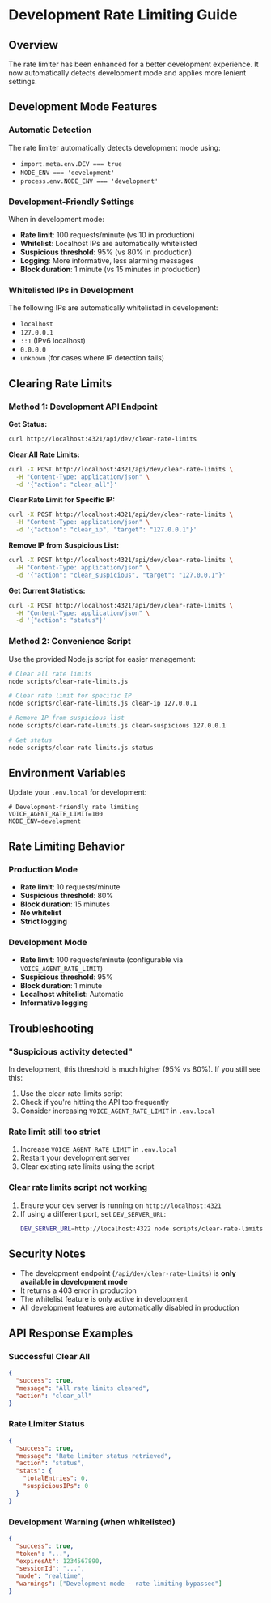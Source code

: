 # Development Rate Limiting Guide

## Overview

The rate limiter has been enhanced for a better development experience. It now automatically detects development mode and applies more lenient settings.

## Development Mode Features

### Automatic Detection
The rate limiter automatically detects development mode using:
- `import.meta.env.DEV === true`
- `NODE_ENV === 'development'`
- `process.env.NODE_ENV === 'development'`

### Development-Friendly Settings
When in development mode:
- **Rate limit**: 100 requests/minute (vs 10 in production)
- **Whitelist**: Localhost IPs are automatically whitelisted
- **Suspicious threshold**: 95% (vs 80% in production)
- **Logging**: More informative, less alarming messages
- **Block duration**: 1 minute (vs 15 minutes in production)

### Whitelisted IPs in Development
The following IPs are automatically whitelisted in development:
- `localhost`
- `127.0.0.1`
- `::1` (IPv6 localhost)
- `0.0.0.0`
- `unknown` (for cases where IP detection fails)

## Clearing Rate Limits

### Method 1: Development API Endpoint

**Get Status:**
```bash
curl http://localhost:4321/api/dev/clear-rate-limits
```

**Clear All Rate Limits:**
```bash
curl -X POST http://localhost:4321/api/dev/clear-rate-limits \
  -H "Content-Type: application/json" \
  -d '{"action": "clear_all"}'
```

**Clear Rate Limit for Specific IP:**
```bash
curl -X POST http://localhost:4321/api/dev/clear-rate-limits \
  -H "Content-Type: application/json" \
  -d '{"action": "clear_ip", "target": "127.0.0.1"}'
```

**Remove IP from Suspicious List:**
```bash
curl -X POST http://localhost:4321/api/dev/clear-rate-limits \
  -H "Content-Type: application/json" \
  -d '{"action": "clear_suspicious", "target": "127.0.0.1"}'
```

**Get Current Statistics:**
```bash
curl -X POST http://localhost:4321/api/dev/clear-rate-limits \
  -H "Content-Type: application/json" \
  -d '{"action": "status"}'
```

### Method 2: Convenience Script

Use the provided Node.js script for easier management:

```bash
# Clear all rate limits
node scripts/clear-rate-limits.js

# Clear rate limit for specific IP
node scripts/clear-rate-limits.js clear-ip 127.0.0.1

# Remove IP from suspicious list
node scripts/clear-rate-limits.js clear-suspicious 127.0.0.1

# Get status
node scripts/clear-rate-limits.js status
```

## Environment Variables

Update your `.env.local` for development:

```env
# Development-friendly rate limiting
VOICE_AGENT_RATE_LIMIT=100
NODE_ENV=development
```

## Rate Limiting Behavior

### Production Mode
- **Rate limit**: 10 requests/minute
- **Suspicious threshold**: 80%
- **Block duration**: 15 minutes
- **No whitelist**
- **Strict logging**

### Development Mode
- **Rate limit**: 100 requests/minute (configurable via `VOICE_AGENT_RATE_LIMIT`)
- **Suspicious threshold**: 95%
- **Block duration**: 1 minute
- **Localhost whitelist**: Automatic
- **Informative logging**

## Troubleshooting

### "Suspicious activity detected"
In development, this threshold is much higher (95% vs 80%). If you still see this:
1. Use the clear-rate-limits script
2. Check if you're hitting the API too frequently
3. Consider increasing `VOICE_AGENT_RATE_LIMIT` in `.env.local`

### Rate limit still too strict
1. Increase `VOICE_AGENT_RATE_LIMIT` in `.env.local`
2. Restart your development server
3. Clear existing rate limits using the script

### Clear rate limits script not working
1. Ensure your dev server is running on `http://localhost:4321`
2. If using a different port, set `DEV_SERVER_URL`:
   ```bash
   DEV_SERVER_URL=http://localhost:4322 node scripts/clear-rate-limits.js
   ```

## Security Notes

- The development endpoint (`/api/dev/clear-rate-limits`) is **only available in development mode**
- It returns a 403 error in production
- The whitelist feature is only active in development
- All development features are automatically disabled in production

## API Response Examples

### Successful Clear All
```json
{
  "success": true,
  "message": "All rate limits cleared",
  "action": "clear_all"
}
```

### Rate Limiter Status
```json
{
  "success": true,
  "message": "Rate limiter status retrieved",
  "action": "status",
  "stats": {
    "totalEntries": 0,
    "suspiciousIPs": 0
  }
}
```

### Development Warning (when whitelisted)
```json
{
  "success": true,
  "token": "...",
  "expiresAt": 1234567890,
  "sessionId": "...",
  "mode": "realtime",
  "warnings": ["Development mode - rate limiting bypassed"]
}
```